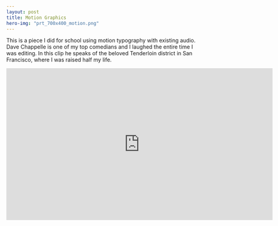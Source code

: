 ```yaml
---
layout: post
title: Motion Graphics
hero-img: "prt_700x400_motion.png"
---
```


This is a piece I did for school using motion typography with existing audio. Dave Chappelle is one of my top comedians and I laughed the entire time I was editing. In this clip he speaks of the beloved Tenderloin district in San Francisco, where I was raised half my life.

<iframe class="video-media" src="http://player.vimeo.com/video/9262768?portrait=0" width="700" height="400" frameborder="0" webkitAllowFullScreen mozallowfullscreen allowFullScreen></iframe>
